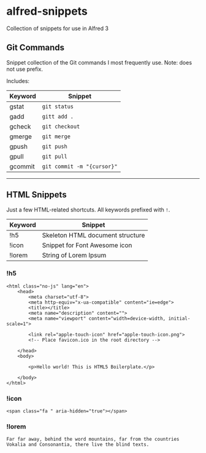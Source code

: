 # alfred-snippets
Collection of snippets for use in Alfred 3

## Git Commands
Snippet collection of the Git commands I most frequently use. Note: does not use prefix.

Includes:

| Keyword | Snippet |
| ------- | ------- |
gstat | `git status`
gadd | `gitt add .`
gcheck | `git checkout`
gmerge | `git merge`
gpush | `git push`
gpull | `git pull`
gcommit | `git commit -m "{cursor}"`


---

## HTML Snippets
Just a few HTML-related shortcuts. All keywords prefixed with `!`.

| Keyword | Snippet |
| ------- | ------- |
!h5 | Skeleton HTML document structure
!icon | Snippet for Font Awesome icon 
!lorem | String of Lorem Ipsum


### !h5
```<!doctype html>
<html class="no-js" lang="en">
    <head>
        <meta charset="utf-8">
        <meta http-equiv="x-ua-compatible" content="ie=edge">
        <title></title>
        <meta name="description" content="">
        <meta name="viewport" content="width=device-width, initial-scale=1">

        <link rel="apple-touch-icon" href="apple-touch-icon.png">
        <!-- Place favicon.ico in the root directory -->

    </head>
    <body>

        <p>Hello world! This is HTML5 Boilerplate.</p>
  
    </body>
</html>
``` 
### !icon
`<span class="fa " aria-hidden="true"></span> `

### !lorem
`Far far away, behind the word mountains, far from the countries Vokalia and Consonantia, there live the blind texts.`


